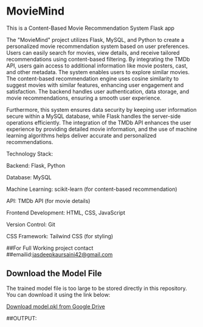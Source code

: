 # **MovieMind**


This is a Content-Based Movie Recommendation System Flask app 

The "MovieMind" project utilizes Flask, MySQL, and Python to create a personalized movie recommendation system based on user preferences.
Users can easily search for movies, view details, and receive tailored recommendations using content-based filtering. By integrating the
TMDb API, users gain access to additional information like movie posters, cast, and other metadata. The system enables users to explore similar movies. The content-based recommendation engine uses cosine similarity to suggest movies with similar features, enhancing user engagement and satisfaction. The backend handles user authentication, data storage, and movie recommendations, ensuring a smooth user experience.

Furthermore, this system ensures data security by keeping user information secure within a MySQL database, while Flask handles the server-side operations efficiently. The integration of the TMDb API enhances the user experience by providing detailed movie information, and the use of machine learning algorithms helps deliver accurate and personalized recommendations.

Technology Stack:

Backend: Flask, Python

Database: MySQL

Machine Learning: scikit-learn (for content-based recommendation)

API: TMDb API (for movie details)

Frontend Development: HTML, CSS, JavaScript

Version Control: Git

CSS Framework: Tailwind CSS (for styling)

##For Full Working project contact 
##emailid:jasdeepkaursaini42@gmail.com

## Download the Model File
The trained model file is too large to be stored directly in this repository. You can download it using the link below:

[Download model.pkl from Google Drive](https://drive.google.com/uc?export=download&id=1B8WUaKoQ9_JuUlUDHXOm60qGZzwERC4u)

##OUTPUT:

